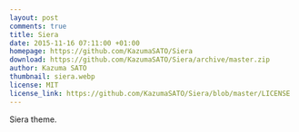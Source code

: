 ```yaml
---
layout: post
comments: true
title: Siera
date: 2015-11-16 07:11:00 +01:00
homepage: https://github.com/KazumaSATO/Siera
download: https://github.com/KazumaSATO/Siera/archive/master.zip
author: Kazuma SATO
thumbnail: siera.webp
license: MIT
license_link: https://github.com/KazumaSATO/Siera/blob/master/LICENSE
---
```


Siera theme.

